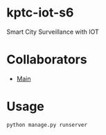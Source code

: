 # kptc-iot-s6
Smart City Surveillance with IOT

# Collaborators

- [Main](https:github.com/v4ish)

# Usage 

```python manage.py runserver```
